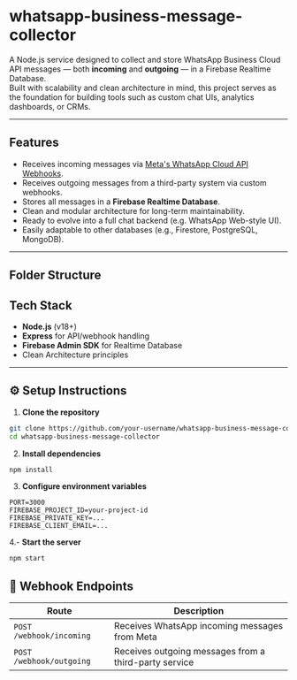 # whatsapp-business-message-collector

A Node.js service designed to collect and store WhatsApp Business Cloud API messages — both **incoming** and **outgoing** — in a Firebase Realtime Database.  
Built with scalability and clean architecture in mind, this project serves as the foundation for building tools such as custom chat UIs, analytics dashboards, or CRMs.

---

## Features

- Receives incoming messages via [Meta's WhatsApp Cloud API Webhooks](https://developers.facebook.com/docs/whatsapp/cloud-api/webhooks).
- Receives outgoing messages from a third-party system via custom webhooks.
- Stores all messages in a **Firebase Realtime Database**.
- Clean and modular architecture for long-term maintainability.
- Ready to evolve into a full chat backend (e.g. WhatsApp Web-style UI).
- Easily adaptable to other databases (e.g., Firestore, PostgreSQL, MongoDB).

---

## Folder Structure


## Tech Stack

- **Node.js** (v18+)
- **Express** for API/webhook handling
- **Firebase Admin SDK** for Realtime Database
- Clean Architecture principles

---

## ⚙️ Setup Instructions

1. **Clone the repository**  
```bash
git clone https://github.com/your-username/whatsapp-business-message-collector.git
cd whatsapp-business-message-collector
```

2. **Install dependencies**

```bash
npm install
```

3. **Configure environment variables**

```env
PORT=3000
FIREBASE_PROJECT_ID=your-project-id
FIREBASE_PRIVATE_KEY=...
FIREBASE_CLIENT_EMAIL=...
```

4.- **Start the server**
```bash
npm start
```

## 📩 Webhook Endpoints

| Route                  | Description                                      |
|------------------------|--------------------------------------------------|
| `POST /webhook/incoming` | Receives WhatsApp incoming messages from Meta    |
| `POST /webhook/outgoing` | Receives outgoing messages from a third-party service |



